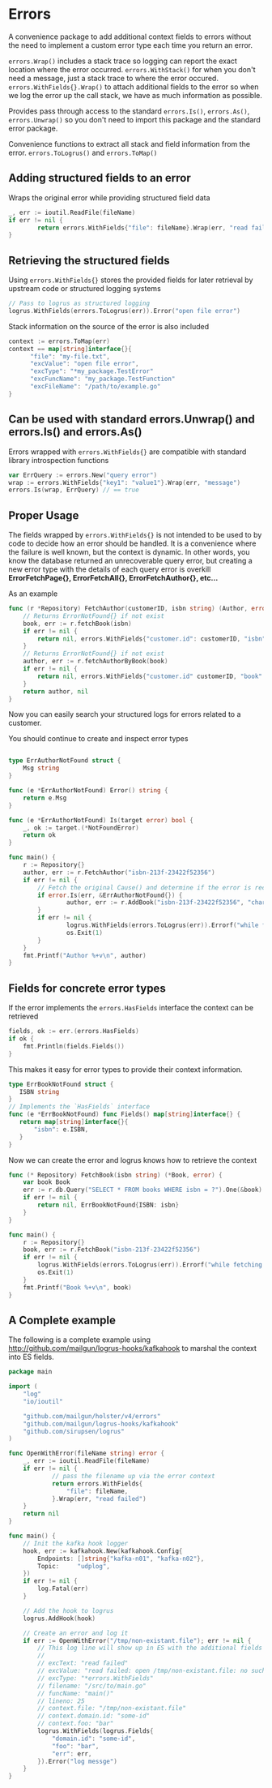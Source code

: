 # Errors
A convenience package to add additional context fields to errors without the need to
implement a custom error type each time you return an error. 

`errors.Wrap()` includes a stack trace so logging can report the exact location where
the error occurred.
`errors.WithStack()` for when you don't need a message, just a stack trace to where
the error occured.
`errors.WithFields{}.Wrap()` to attach additional fields to the error so when we log
the error up the call stack, we have as much information as possible.

Provides pass through access to the standard `errors.Is()`, `errors.As()`,
`errors.Unwrap()` so you don't need to import this package and the standard 
error package.

Convenience functions to extract all stack and field information from the error.
`errors.ToLogrus()` and `errors.ToMap()`
 
## Adding structured fields to an error
Wraps the original error while providing structured field data
```go
_, err := ioutil.ReadFile(fileName)
if err != nil {
        return errors.WithFields{"file": fileName}.Wrap(err, "read failed")
}
```

## Retrieving the structured fields
Using `errors.WithFields{}` stores the provided fields for later retrieval by upstream code or structured logging
systems
```go
// Pass to logrus as structured logging
logrus.WithFields(errors.ToLogrus(err)).Error("open file error")
```
Stack information on the source of the error is also included
```go
context := errors.ToMap(err)
context == map[string]interface{}{
      "file": "my-file.txt",
      "excValue": "open file error",
	  "excType": "*my_package.TestError"
      "excFuncName": "my_package.TestFunction"
      "excFileName": "/path/to/example.go"
}
```

## Can be used with standard errors.Unwrap() and errors.Is() and errors.As()
Errors wrapped with `errors.WithFields{}` are compatible with standard library introspection functions
```go
var ErrQuery := errors.New("query error")
wrap := errors.WithFields{"key1": "value1"}.Wrap(err, "message")
errors.Is(wrap, ErrQuery) // == true
```

## Proper Usage
The fields wrapped by `errors.WithFields{}` is not intended to be used to by code to decide how an error should be 
handled. It is a convenience where the failure is well known, but the context is dynamic. In other words, you know the
database returned an unrecoverable query error, but creating a new error type with the details of each query
error is overkill **ErrorFetchPage{}, ErrorFetchAll{}, ErrorFetchAuthor{}, etc...**

As an example
```go
func (r *Repository) FetchAuthor(customerID, isbn string) (Author, error) {
    // Returns ErrorNotFound{} if not exist
    book, err := r.fetchBook(isbn)
    if err != nil {
        return nil, errors.WithFields{"customer.id": customerID, "isbn": isbn}.Wrap(err, "while fetching book")
    }
    // Returns ErrorNotFound{} if not exist
    author, err := r.fetchAuthorByBook(book)
    if err != nil {
        return nil, errors.WithFields{"customer.id" customerID, "book": book}.Wrap(err, "while fetching author")
    }
    return author, nil
}
```
Now you can easily search your structured logs for errors related to a customer.

You should continue to create and inspect error types
```go

type ErrAuthorNotFound struct {
    Msg string
}

func (e *ErrAuthorNotFound) Error() string {
    return e.Msg
}

func (e *ErrAuthorNotFound) Is(target error) bool {
    _, ok := target.(*NotFoundError)
    return ok
}

func main() {
    r := Repository{}
    author, err := r.FetchAuthor("isbn-213f-23422f52356")
    if err != nil {
        // Fetch the original Cause() and determine if the error is recoverable
        if error.Is(err, &ErrAuthorNotFound{}) {
                author, err := r.AddBook("isbn-213f-23422f52356", "charles", "darwin")
        }
        if err != nil {
                logrus.WithFields(errors.ToLogrus(err)).Errorf("while fetching author - %s", err)
                os.Exit(1)
        }
    }
    fmt.Printf("Author %+v\n", author)
}
```

## Fields for concrete error types
If the error implements the `errors.HasFields` interface the context can be retrieved
```go
fields, ok := err.(errors.HasFields)
if ok {
    fmt.Println(fields.Fields())
}
```

This makes it easy for error types to provide their context information.
 ```go
type ErrBookNotFound struct {
    ISBN string
}
// Implements the `HasFields` interface
func (e *ErrBookNotFound) func Fields() map[string]interface{} {
    return map[string]interface{}{
        "isbn": e.ISBN,
    }
 }
```
Now we can create the error and logrus knows how to retrieve the context
 
```go
func (* Repository) FetchBook(isbn string) (*Book, error) {
    var book Book
    err := r.db.Query("SELECT * FROM books WHERE isbn = ?").One(&book)
    if err != nil {
        return nil, ErrBookNotFound{ISBN: isbn}
    }
}

func main() {
    r := Repository{}
    book, err := r.FetchBook("isbn-213f-23422f52356")
    if err != nil {
        logrus.WithFields(errors.ToLogrus(err)).Errorf("while fetching book - %s", err)
        os.Exit(1)
    }
    fmt.Printf("Book %+v\n", book)
}
```


## A Complete example
The following is a complete example using
http://github.com/mailgun/logrus-hooks/kafkahook to marshal the context into ES
fields.

```go
package main

import (
    "log"
    "io/ioutil"

    "github.com/mailgun/holster/v4/errors"
    "github.com/mailgun/logrus-hooks/kafkahook"
    "github.com/sirupsen/logrus"
)

func OpenWithError(fileName string) error {
    _, err := ioutil.ReadFile(fileName)
    if err != nil {
            // pass the filename up via the error context
            return errors.WithFields{
                "file": fileName,
            }.Wrap(err, "read failed")
    }
    return nil
}

func main() {
    // Init the kafka hook logger
    hook, err := kafkahook.New(kafkahook.Config{
        Endpoints: []string{"kafka-n01", "kafka-n02"},
        Topic:     "udplog",
    })
    if err != nil {
        log.Fatal(err)
    }

    // Add the hook to logrus
    logrus.AddHook(hook)

    // Create an error and log it
    if err := OpenWithError("/tmp/non-existant.file"); err != nil {
        // This log line will show up in ES with the additional fields
        //
        // excText: "read failed"
        // excValue: "read failed: open /tmp/non-existant.file: no such file or directory"
        // excType: "*errors.WithFields"
        // filename: "/src/to/main.go"
        // funcName: "main()"
        // lineno: 25
        // context.file: "/tmp/non-existant.file"
        // context.domain.id: "some-id"
        // context.foo: "bar"
        logrus.WithFields(logrus.Fields{
            "domain.id": "some-id",
            "foo": "bar",
            "err": err,
        }).Error("log messge")
    }
}
```
